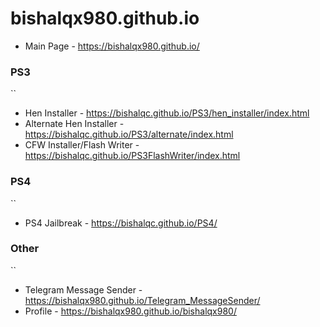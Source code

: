 # bishalqx980.github.io

- Main Page - https://bishalqx980.github.io/

### PS3
``
- Hen Installer - https://bishalqc.github.io/PS3/hen_installer/index.html
- Alternate Hen Installer - https://bishalqc.github.io/PS3/alternate/index.html
- CFW Installer/Flash Writer - https://bishalqc.github.io/PS3FlashWriter/index.html

### PS4
``
- PS4 Jailbreak - https://bishalqc.github.io/PS4/

### Other
``
- Telegram Message Sender - https://bishalqx980.github.io/Telegram_MessageSender/
- Profile - https://bishalqx980.github.io/bishalqx980/

